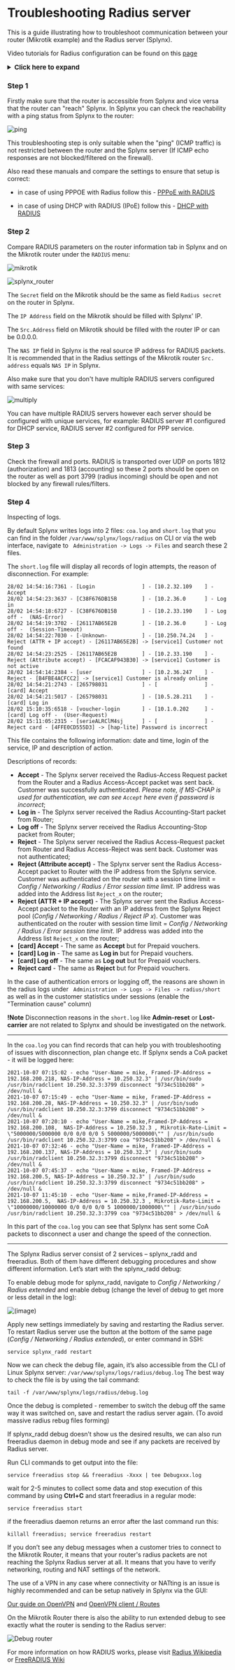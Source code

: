 Troubleshooting Radius server
==========

This is a guide illustrating how to troubleshoot communication between your router (Mikrotik example) and the Radius server (Splynx).

Video tutorials for Radius configuration can be found on this [page](https://splynx.com/384/ispframework-and-radius-mikrotik-example)

<details style="font-size: 15px; margin-bottom: 5px;">
<summary><b>Click here to expand</b></summary>
<div markdown="1">

<iframe width="350" height="270" src="https://www.youtube.com/embed/5iA85JCJRyk" title="YouTube video player" frameborder="0" allow="accelerometer; autoplay; clipboard-write; encrypted-media; gyroscope; picture-in-picture" allowfullscreen></iframe>

</div>
</details>



### Step 1
Firstly make sure that the router is accessible from Splynx and vice versa that the router can "reach" Splynx. In Splynx you can check the reachability with a ping status from Splynx to the router:

![ping](ping.png)

This troubleshooting step is only suitable when the "ping" (ICMP traffic) is not restricted between the router and the Splynx server (If ICMP echo responses are not blocked/filtered on the firewall).

Also read these manuals and compare the settings to ensure that setup is correct:

* in case of using PPPOE with Radius follow this - [PPPoE with RADIUS](networking/authentication_of_customers/mikrotik_pppoe_radius/mikrotik_pppoe_radius.md)

* in case of using DHCP with RADIUS (IPoE) follow this - [DHCP with RADIUS](networking/authentication_of_customers/mikrotik_dhcp_radius/mikrotik_dhcp_radius.md)

### Step 2

Compare RADIUS parameters on the router information tab in Splynx and on the Mikrotik router under the `RADIUS` menu:

![mikrotik](radius_server.png)

![splynx_router](router_splynx.png)

The `Secret` field on the Mikrotik should be the same as field `Radius secret` on the router in Splynx.

The `IP Address` field on the Mikrotik should be filled with Splynx' IP.

The `Src.Address` field on Mikrotik should be filled with the router IP or can be 0.0.0.0.

The `NAS IP` field in Splynx is the real source IP address for RADIUS packets. It is recommended that in the Radius settings of the Mikrotik router `Src. address` equals `NAS IP` in Splynx.

Also make sure that you don't have multiple RADIUS servers configured with same services:

![multiply](multiply_radius.png)

You can have multiple RADIUS servers however each server should be configured with unique services, for example: RADIUS server #1 configured for DHCP service, RADIUS server #2 configured for PPP service.

### Step 3

Check the firewall and ports. RADIUS is transported over UDP on ports 1812 (authorization) and 1813 (accounting) so these 2 ports should be open on the router as well as port 3799 (radius incoming) should be open and not blocked by any firewall rules/filters.

### Step 4

Inspecting of logs.

By default Splynx writes logs into 2 files: `coa.log` and `short.log` that you can find in the folder `/var/www/splynx/logs/radius` on CLI or via the web interface, navigate to ` Administration -> Logs -> Files` and search these 2 files.

The `short.log` file will display all records of login attempts, the reason of disconnection. For example:

```
28/02 14:54:16:7361 - [Login               ] - [10.2.32.109    ] - Accept
28/02 14:54:23:3637 - [C38F676DB15B        ] - [10.2.36.0      ] - Log in
28/02 14:54:18:6727 - [C38F676DB15B        ] - [10.2.33.190    ] - Log off -  (NAS-Error)
28/02 14:54:19:3702 - [26117AB65E2B        ] - [10.2.36.0      ] - Log off -  (Session-Timeout)
28/02 14:54:22:7030 - [-Unknown-           ] - [10.250.74.24   ] - Reject (ATTR + IP accept) - [26117AB65E2B] -> [service1] Customer not found
28/02 14:54:23:2525 - [26117AB65E2B        ] - [10.2.33.190    ] - Reject (Attribute accept) - [FCACAF943B30] -> [service1] Customer is not active
28/02 14:54:14:2384 - [user                ] - [10.2.36.247    ] - Reject - [B4FBE4ACFCC2] -> [service1] Customer is already online
28/02 14:54:21:2743 - [265798031           ] - [               ] - [card] Accept
28/02 14:54:21:5017 - [265798031           ] - [10.5.28.211    ] - [card] Log in
28/02 15:10:35:6518 - [voucher-login       ] - [10.1.0.202     ] - [card] Log off -  (User-Request)
28/02 15:11:05:2315 - [serieALRClM4sj      ] - [               ] - Reject card - [4FFE0CD555D3] -> [hap-lite] Password is incorrect
```

This file contains the following information: date and time, login of the service, IP and description of action.

Descriptions of records:
* **Accept** - The Splynx server received the Radius-Access Request packet from the Router and a Radius Access-Accept packet was sent back. Customer was successfully authenticated. *Please note, if MS-CHAP is used for authentication, we can see `Accept` here even if password is incorrect*;
* **Log in** - The Splynx server received the Radius Accounting-Start packet from Router;
* **Log off** - The Splynx server received the Radius Accounting-Stop packet from Router;
* **Reject** - The Splynx server received the Radius Access-Request packet from Router and Radius Access-Reject was sent back. Customer was not authenticated;
* **Reject (Attribute accept)** - The Splynx server sent the Radius Access-Accept packet to Router with the IP address from the Splynx service. Customer was authenticated on the router with a session time limit = *Config / Networking / Radius / Error session time limit*. IP address was added into the Address list `Reject_x` on the router;
* **Reject (ATTR + IP accept)** - The Splynx server sent the Radius Access-Accept packet to the Router with an IP address from the Splynx Reject pool (*Config / Networking / Radius / Reject IP x*). Customer was authenticated on the router with session time limit = *Config / Networking / Radius / Error session time limit*. IP address was added into the Address list `Reject_x` on the router;
* **\[card\] Accept** - The same as **Accept** but for Prepaid vouchers.
* **\[card\] Log in** - The same as **Log in** but for Prepaid vouchers.
* **\[card\] Log off** - The same as **Log out** but for Prepaid vouchers.
* **Reject card** - The same as **Reject** but for Prepaid vouchers.

In the case of authentication errors or logging off, the reasons are shown in the radius logs under ` Administration -> Logs -> Files -> radius/short` as well as in the customer statistics under sessions (enable the "Termination cause" column)

**!Note** Disconnection reasons in the `short.log` like **Admin-reset** or **Lost-carrier** are not related to Splynx and should be investigated on the network.

---
In the `coa.log` you can find records that can help you with troubleshooting of issues with disconnection, plan change etc. If Splynx sends a CoA packet - it will be logged here:

```
2021-10-07 07:15:02 - echo "User-Name = mike, Framed-IP-Address = 192.168.200.218, NAS-IP-Address = 10.250.32.3" | /usr/bin/sudo /usr/bin/radclient 10.250.32.3:3799 disconnect "9734c51bb208" > /dev/null &
2021-10-07 07:15:49 - echo "User-Name = mike, Framed-IP-Address = 192.168.200.28, NAS-IP-Address = 10.250.32.3" | /usr/bin/sudo /usr/bin/radclient 10.250.32.3:3799 disconnect "9734c51bb208" > /dev/null &
2021-10-07 07:20:10 - echo "User-Name = mike,Framed-IP-Address = 192.168.200.108,  NAS-IP-Address = 10.250.32.3 , Mikrotik-Rate-Limit = \"5000000/5000000 0/0 0/0 0/0 5 5000000/5000000\"" | /usr/bin/sudo /usr/bin/radclient 10.250.32.3:3799 coa "9734c51bb208" > /dev/null &
2021-10-07 07:32:46 - echo "User-Name = mike, Framed-IP-Address = 192.168.200.137, NAS-IP-Address = 10.250.32.3" | /usr/bin/sudo /usr/bin/radclient 10.250.32.3:3799 disconnect "9734c51bb208" > /dev/null &
2021-10-07 07:45:37 - echo "User-Name = mike, Framed-IP-Address = 192.168.200.5, NAS-IP-Address = 10.250.32.3" | /usr/bin/sudo /usr/bin/radclient 10.250.32.3:3799 disconnect "9734c51bb208" > /dev/null &
2021-10-07 11:45:10 - echo "User-Name = mike,Framed-IP-Address = 192.168.200.5,  NAS-IP-Address = 10.250.32.3 , Mikrotik-Rate-Limit = \"10000000/10000000 0/0 0/0 0/0 5 1000000/1000000\"" | /usr/bin/sudo /usr/bin/radclient 10.250.32.3:3799 coa "9734c51bb208" > /dev/null &

```

In this part of the `coa.log` you can see that Splynx has sent some CoA packets to disconnect a user and change the speed of the connection.

---

The Splynx Radius server consist of 2 services – splynx_radd and freeradius. Both of them have different debugging procedures and show different information. Let’s start with the splynx_radd debug:

To enable debug mode for splynx_radd, navigate to *Config / Networking / Radius extended* and enable debug (change the level of debug to get more or less detail in the log):

![(image)](debug.png)

Apply new settings immediately by saving and restarting the Radius server.
To restart Radius server use the button at the bottom of the same page (*Config / Networking / Radius extended*), or enter command in SSH:
```
service splynx_radd restart
```

Now we can check the debug file, again, it’s also accessible from the CLI of Linux Splynx server:
`/var/www/splynx/logs/radius/debug.log`
The best way to check the file is by using the tail command:
```
tail -f /var/www/splynx/logs/radius/debug.log
```
Once the debug is completed - remember to switch the debug off the same way it was switched on, save and restart the radius server again. (To avoid massive radius rebug files forming)

If splynx_radd debug doesn’t show us the desired results, we can also run freeradius daemon in debug mode and see if any packets are received by Radius server.

Run CLI commands to get output into the file:

```
service freeradius stop && freeradius -Xxxx | tee Debugxxx.log
```

wait for 2-5 minutes to collect some data and stop execution of this command by using **Ctrl+C** and start freeradius in a regular mode:

```
service freeradius start
```

if the freeradius daemon returns an error after the last command run this:

```
killall freeradius; service freeradius restart
```

If you don’t see any debug messages when a customer tries to connect to the Mikrotik Router, it means that your router's radius packets are not reaching the Splynx Radius server at all. It means that you have to verify networking, routing and NAT settings of the network.

The use of a VPN in any case where connectivity or NATting is an issue is highly recommended and can be setup natively in Splynx via the GUI:

[Our guide on OpenVPN](configuration/tools/openvpn/openvpn.md) and [OpenVPN client / Routes](configuration/tools/openvpn/cloud/routes/routes.md)


On the Mikrotik Router there is also the ability to run extended debug to see exactly what the router is sending to the Radius server:

![Debug router](logging.png)

For more information on how RADIUS works, please visit [Radius Wikipedia](https://en.wikipedia.org/wiki/RADIUS) or [FreeRADIUS Wiki](https://wiki.freeradius.org/Home)
